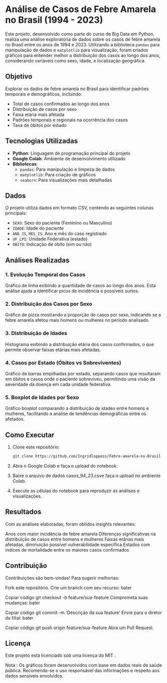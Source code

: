 # Análise de Casos de Febre Amarela no Brasil (1994 - 2023)

Este projeto, desenvolvido como parte do curso de Big Data em Python, realiza uma análise exploratória de dados sobre os casos de febre amarela no Brasil entre os anos de 1994 e 2023. Utilizando a biblioteca `pandas` para manipulação de dados e `matplotlib` para visualização, foram criados gráficos para entender melhor a distribuição dos casos ao longo dos anos, considerando variáveis como sexo, idade, e localização geográfica.

## Objetivo

Explorar os dados de febre amarela no Brasil para identificar padrões temporais e demográficos, incluindo:
- Total de casos confirmados ao longo dos anos
- Distribuição de casos por sexo
- Faixa etária mais afetada
- Padrões temporais e regionais na ocorrência dos casos
- Taxa de óbitos por estado

## Tecnologias Utilizadas

- **Python**: Linguagem de programação principal do projeto
- **Google Colab**: Ambiente de desenvolvimento utilizado
- **Bibliotecas**:
  - `pandas`: Para manipulação e limpeza de dados
  - `matplotlib`: Para criação de gráficos
  - `seaborn`: Para visualizações mais detalhadas

## Dados

O projeto utiliza dados em formato CSV, contendo as seguintes colunas principais:
- `SEXO`: Sexo do paciente (Feminino ou Masculino)
- `IDADE`: Idade do paciente
- `ANO_IS`, `MES_IS`: Ano e mês do caso registrado
- `UF_LPI`: Unidade Federativa (estado)
- `OBITO`: Indicação de óbito (sim ou não)

## Análises Realizadas

### 1. Evolução Temporal dos Casos
Gráfico de linha exibindo a quantidade de casos ao longo dos anos. Esta análise ajuda a identificar picos de incidência e possíveis surtos.

### 2. Distribuição dos Casos por Sexo
Gráfico de pizza mostrando a proporção de casos por sexo, indicando se a febre amarela afetou mais homens ou mulheres no período analisado.

### 3. Distribuição de Idades
Histograma exibindo a distribuição etária dos casos confirmados, o que permite observar faixas etárias mais afetadas.

### 4. Casos por Estado (Óbitos vs Sobreviventes)
Gráfico de barras empilhadas por estado, separando casos que resultaram em óbitos e casos onde o paciente sobreviveu, permitindo uma visão da severidade da doença em cada unidade federativa.

### 5. Boxplot de Idades por Sexo
Gráfico boxplot comparando a distribuição de idades entre homens e mulheres, facilitando a análise de tendências demográficas entre os afetados.

## Como Executar

1. Clone este repositório:
   ```bash
   git clone https://github.com/Ingridloppess/Febre-amarela-no-Brasil

2. Abra o Google Colab e faça o upload do notebook.

3. Baixe o arquivo de dados casos_94_23.csve faça o upload no ambiente Colab.
   
4. Execute as células do notebook para reproduzir as análises e visualizações.
## Resultados

Com as análises elaboradas, foram obtidos insights relevantes:

Anos com maior incidência de febre amarela
Diferenças significativas na distribuição de casos entre homens e mulheres
Faixas etárias mais afetadas, diminuição possível vulnerabilidade específica
Estados com índices de mortalidade entre os maiores casos confirmados

## Contribuição
Contribuições são bem-vindas! Para sugerir melhorias:

Fork este repositório.
Crie um branch com seu recurso:
bater

Copiar código
git checkout -b feature/sua-feature
Comprometa suas mudanças:
bater

Copiar código
git commit -m 'Descrição da sua feature'
Envie para o diretor da filial:
bater

Copiar código
git push origin feature/sua-feature
Abra um Pull Request.

## Licença
Este projeto está licenciado sob uma licença do MIT .

Nota : Os gráficos foram desenvolvidos com base em dados reais de saúde pública. Recomenda-se o uso responsável das informações e respeito aos dados sensíveis envolvidos.
